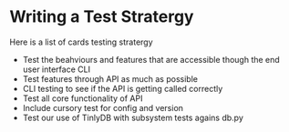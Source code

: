 # Writing a Test Stratergy

Here is a list of cards testing stratergy

* Test the beahviours and features that are accessible though the end user interface CLI
* Test features through API as much as possible
* CLI testing to see if the API is getting called correctly
* Test all core functionality of API
* Include cursory test for config and version
* Test our use of TinlyDB with subsystem tests agains db.py
